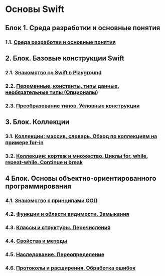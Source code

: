 # Основы Swift

## Блок 1. Среда разработки и основные понятия

### 1.1. [Среда разработки и основные понятия](./1.1/README.md)



## 2. Блок. Базовые конструкции Swift

### 2.1. [Знакомство со Swift в Playground](./2.1/README.md)

### 2.2. [Переменные, константы, типы данных, необязательные типы (Опционалы)](./2.2/README.md)

### 2.3. [Преобразование типов. Условные конструкции](./2.3/README.md)



## 3. Блок. Коллекции

### 3.1. [Коллекции: массив, словарь. Обход по коллекциям на примере for-in](./3.1/README.md)

### 3.2. [Коллекции: кортеж и множество. Циклы for, while, repeat-while. Continue и break](./3.2/README.md)



## 4 Блок. Основы объектно-ориентированного программирования

### 4.1. [Знакомство с принципами ООП](./4.1/README.md)

### 4.2. [Функции и области видимости. Замыкания](./4.2/README.md)

### 4.3. [Классы и структуры. Перечисления](./4.3/README.md)

### 4.4. [Свойства и методы](./4.4/README.md)

### 4.5. [Наследование. Переопределение](./4.5/README.md)

### 4.6. [Протоколы и расширения. Обработка ошибок](./4.6/README.md)




